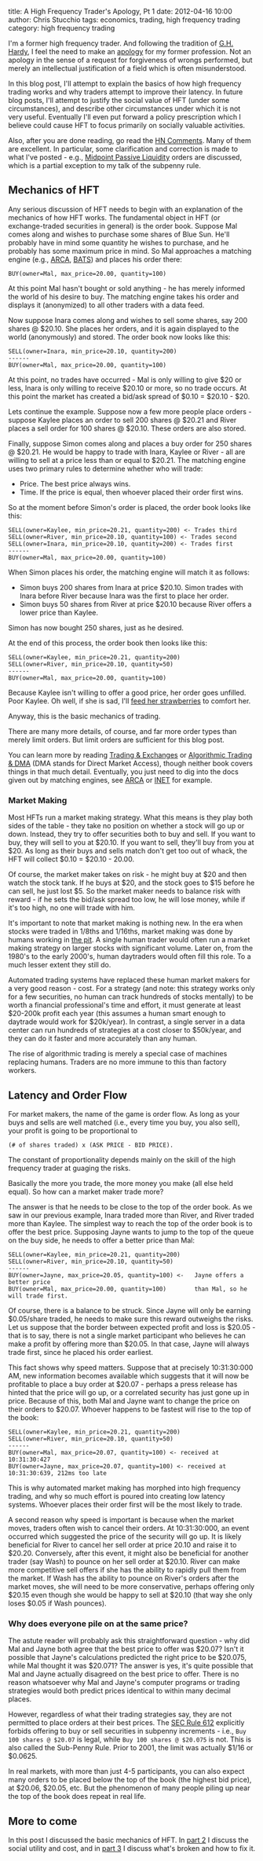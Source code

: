 title: A High Frequency Trader's Apology, Pt 1
date: 2012-04-16 10:00
author: Chris Stucchio
tags: economics, trading, high frequency trading
category: high frequency trading





I'm a former high frequency trader. And following the tradition of [G.H. Hardy](https://en.wikipedia.org/wiki/G._H._Hardy), I feel the need to make an [apology](https://en.wikipedia.org/wiki/A_Mathematician's_Apology) for my former profession. Not an apology in the sense of a request for forgiveness of wrongs performed, but merely an intellectual justification of a field which is often misunderstood.

In this blog post, I'll attempt to explain the basics of how high frequency trading works and why traders attempt to improve their latency. In future blog posts, I'll attempt to justify the social value of HFT (under some circumstances), and describe other circumstances under which it is not very useful. Eventually I'll even put forward a policy prescription which I believe could cause HFT to focus primarily on socially valuable activities.




Also, after you are done reading, go read the [HN Comments](http://news.ycombinator.com/item?id=3852341). Many of them are excellent. In particular, some clarification and correction is made to what I've posted - e.g., [Midpoint Passive Liquidity](http://usequities.nyx.com/markets/nyse-arca-equities/order-types) orders are discussed, which is a partial exception to my talk of the subpenny rule.

## Mechanics of HFT

Any serious discussion of HFT needs to begin with an explanation of the mechanics of how HFT works. The fundamental object in HFT (or exchange-traded securities in general) is the order book. Suppose Mal comes along and wishes to purchase some shares of Blue Sun. He'll probably have in mind some quantity he wishes to purchase, and he probably has some maximum price in mind. So Mal approaches a matching engine (e.g., [ARCA](http://www.nyxdata.com/page/1084), [BATS](http://batstrading.com/)) and places his order there:

    BUY(owner=Mal, max_price=20.00, quantity=100)

At this point Mal hasn't bought or sold anything - he has merely informed the world of his desire to buy. The matching engine takes his order and displays it (anonymized) to all other traders with a data feed.

Now suppose Inara comes along and wishes to sell some shares, say 200 shares @ $20.10. She places her orders, and it is again displayed to the world (anonymously) and stored. The order book now looks like this:

    SELL(owner=Inara, min_price=20.10, quantity=200)
    ------
    BUY(owner=Mal, max_price=20.00, quantity=100)

At this point, no trades have occurred - Mal is only willing to give $20 or less, Inara is only willing to receive $20.10 or more, so no trade occurs. At this point the market has created a bid/ask spread of $0.10 = $20.10 - $20.

Lets continue the example. Suppose now a few more people place orders - suppose Kaylee places an order to sell 200 shares @ $20.21 and River places a sell order for 100 shares @ $20.10. These orders are also stored.

Finally, suppose Simon comes along and places a buy order for 250 shares @ $20.21. He would be happy to trade with Inara, Kaylee or River - all are willing to sell at a price less than or equal to $20.21. The matching engine uses two primary rules to determine whether who will trade:

- Price. The best price always wins.
- Time. If the price is equal, then whoever placed their order first wins.

So at the moment before Simon's order is placed, the order book looks like this:

    SELL(owner=Kaylee, min_price=20.21, quantity=200) <- Trades third
    SELL(owner=River, min_price=20.10, quantity=100) <- Trades second
    SELL(owner=Inara, min_price=20.10, quantity=200) <- Trades first
    ------
    BUY(owner=Mal, max_price=20.00, quantity=100)

When Simon places his order, the matching engine will match it as follows:

- Simon buys 200 shares from Inara at price $20.10. Simon trades with Inara before River because Inara was the first to place her order.
- Simon buys 50 shares from River at price $20.10 because River offers a lower price than Kaylee.

Simon has now bought 250 shares, just as he desired.

At the end of this process, the order book then looks like this:

    SELL(owner=Kaylee, min_price=20.21, quantity=200)
    SELL(owner=River, min_price=20.10, quantity=50)
    ------
    BUY(owner=Mal, max_price=20.00, quantity=100)

Because Kaylee isn't willing to offer a good price, her order goes unfilled. Poor Kaylee. Oh well, if she is sad, I'll [feed her strawberries](http://www.youtube.com/watch?v=bYopf8KSy4o) to comfort her.

Anyway, this is the basic mechanics of trading.

There are many more details, of course, and far more order types than merely limit orders. But limit orders are sufficient for this blog post.

You can learn more by reading [Trading & Exchanges](http://www.amazon.com/gp/product/0195144708/ref=as_li_ss_tl?ie=UTF8&tag=christuc-20&linkCode=as2&camp=1789&creative=390957&creativeASIN=0195144708) or [Algorithmic Trading & DMA](http://www.amazon.com/gp/product/0956399207/ref=as_li_ss_tl?ie=UTF8&tag=christuc-20&linkCode=as2&camp=1789&creative=390957&creativeASIN=0956399207) (DMA stands for Direct Market Access), though neither book covers things in that much detail. Eventually, you just need to dig into the docs given out by matching engines, see [ARCA](http://usequities.nyx.com/markets/nyse-arca-equities/order-types) or [INET](http://www.nasdaqtrader.com/Trader.aspx?id=TradingUSEquities) for example.

### Market Making

Most HFTs run a market making strategy. What this means is they play both sides of the table - they take no position on whether a stock will go up or down. Instead, they try to offer securities both to buy and sell. If you want to buy, they will sell to you at $20.10. If you want to sell, they'll buy from you at $20. As long as their buys and sells match don't get too out of whack, the HFT will collect $0.10 = $20.10 - 20.00.

Of course, the market maker takes on risk - he might buy at $20 and then watch the stock tank. If he buys at $20, and the stock goes to $15 before he can sell, he just lost $5. So the market maker needs to balance risk with reward - if he sets the bid/ask spread too low, he will lose money, while if it's too high, no one will trade with him.

It's important to note that market making is nothing new. In the era when stocks were traded in 1/8ths and 1/16ths, market making was done by humans working in [the pit](https://en.wikipedia.org/wiki/Trading_pit). A single human trader would often run a market making strategy on larger stocks with significant volume. Later on, from the 1980's to the early 2000's, human daytraders would often fill this role. To a much lesser extent they still do.

Automated trading systems have replaced these human market makers for a very good reason - cost. For a strategy (and note: this strategy works only for a few securities, no human can track hundreds of stocks mentally) to be worth a financial professional's time and effort, it must generate at least $20-200k profit each year (this assumes a human smart enough to daytrade would work for $20k/year). In contrast, a single server in a data center can run hundreds of strategies at a cost closer to $50k/year, and they can do it faster and more accurately than any human.

The rise of algorithmic trading is merely a special case of machines replacing humans. Traders are no more immune to this than factory workers.

## Latency and Order Flow

For market makers, the name of the game is order flow. As long as your buys and sells are well matched (i.e., every time you buy, you also sell), your profit is going to be proportional to

    (# of shares traded) x (ASK PRICE - BID PRICE).

The constant of proportionality depends mainly on the skill of the high frequency trader at guaging the risks.

Basically the more you trade, the more money you make (all else held equal). So how can a market maker trade more?

The answer is that he needs to be close to the top of the order book. As we saw in our previous example, Inara traded more than River, and River traded more than Kaylee. The simplest way to reach the top of the order book is to offer the best price. Supposing Jayne wants to jump to the top of the queue on the buy side, he needs to offer a better price than Mal:

    SELL(owner=Kaylee, min_price=20.21, quantity=200)
    SELL(owner=River, min_price=20.10, quantity=50)
    ------
    BUY(owner=Jayne, max_price=20.05, quantity=100) <-   Jayne offers a better price
    BUY(owner=Mal, max_price=20.00, quantity=100)        than Mal, so he will trade first.

Of course, there is a balance to be struck. Since Jayne will only be earning $0.05/share traded, he needs to make sure this reward outweighs the risks. Let us suppose that the border between expected profit and loss is $20.05 - that is to say, there is not a single market participant who believes he can make a profit by offering more than $20.05. In that case, Jayne will always trade first, since he placed his order earliest.

This fact shows why speed matters. Suppose that at precisely 10:31:30:000 AM, new information becomes available which suggests that it will now be profitable to place a buy order at $20.07 - perhaps a press release has hinted that the price will go up, or a correlated security has just gone up in price. Because of this, both Mal and Jayne want to change the price on their orders to $20.07. Whoever happens to be fastest will rise to the top of the book:

    SELL(owner=Kaylee, min_price=20.21, quantity=200)
    SELL(owner=River, min_price=20.10, quantity=50)
    ------
    BUY(owner=Mal, max_price=20.07, quantity=100) <- received at 10:31:30:427
    BUY(owner=Jayne, max_price=20.07, quantity=100) <- received at 10:31:30:639, 212ms too late

This is why automated market making has morphed into high frequency trading, and why so much effort is poured into creating low latency systems. Whoever places their order first will be the most likely to trade.

A second reason why speed is important is because when the market moves, traders often wish to cancel their orders. At 10:31:30:000, an event occurred which suggested the price of the security will go up. It is likely beneficial for River to cancel her sell order at price 20.10 and raise it to $20.20. Conversely, after this event, it might also be beneficial for another trader (say Wash) to pounce on her sell order at $20.10. River can make more competitive sell offers if she has the ability to rapidly pull them from the market. If Wash has the ability to pounce on River's orders after the market moves, she will need to be more conservative, perhaps offering only $20.15 even though she would be happy to sell at $20.10 (that way she only loses $0.05 if Wash pounces).

### Why does everyone pile on at the same price?

The astute reader will probably ask this straightforward question - why did Mal and Jayne both agree that the best price to offer was $20.07? Isn't it possible that Jayne's calculations predicted the right price to be $20.075, while Mal thought it was $20.071? The answer is yes, it's quite possible that Mal and Jayne actually disagreed on the best price to offer. There is no reason whatsoever why Mal and Jayne's computer programs or trading strategies would both predict prices identical to within many decimal places.

However, regardless of what their trading strategies say, they are not permitted to place orders at their best prices. The [SEC Rule 612](http://www.sec.gov/divisions/marketreg/subpenny612faq.htm) explicitly forbids offering to buy or sell securities in subpenny increments - i.e., `Buy 100 shares @ $20.07` is legal, while `Buy 100 shares @ $20.075` is not. This is also called the Sub-Penny Rule. Prior to 2001, the limit was actually $1/16 or $0.0625.

In real markets, with more than just 4-5 participants, you can also expect many orders to be placed below the top of the book (the highest bid price), at $20.06, $20.05, etc. But the phenomenon of many people piling up near the top of the book does repeat in real life.

## More to come

In this post I discussed the basic mechanics of HFT. In [part 2](/blog/2012/hft_apology2.html) I discuss the social utility and cost, and in [part 3](hft_whats_broken.html) I discuss what's broken and how to fix it.
